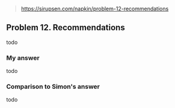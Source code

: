 > https://sirupsen.com/napkin/problem-12-recommendations

## Problem 12. Recommendations

todo

### My answer

todo

### Comparison to Simon's answer

todo
